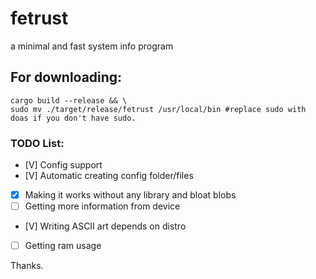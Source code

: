# fetrust
a minimal and fast system info program

## For downloading: 
```
cargo build --release && \
sudo mv ./target/release/fetrust /usr/local/bin #replace sudo with doas if you don't have sudo.
```

### TODO List:
- [V] Config support
- [V] Automatic creating config folder/files
- [X] Making it works without any library and bloat blobs 
- [ ] Getting more information from device
- [V] Writing ASCII art depends on distro
- [ ] Getting ram usage
<!-- "- [V] Support" wth is that, bruh creyde.sh -->

Thanks.
